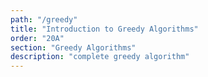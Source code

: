 ```yaml
---
path: "/greedy"
title: "Introduction to Greedy Algorithms"
order: "20A"
section: "Greedy Algorithms"
description: "complete greedy algorithm"
---
```

